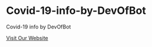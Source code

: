 # Covid-19-info-by-DevOfBot
Covid-19 info by DevOfBot

[Visit Our Website](https://shizone-tech.github.io/Covid-19-info-by-DevOfBot/)

